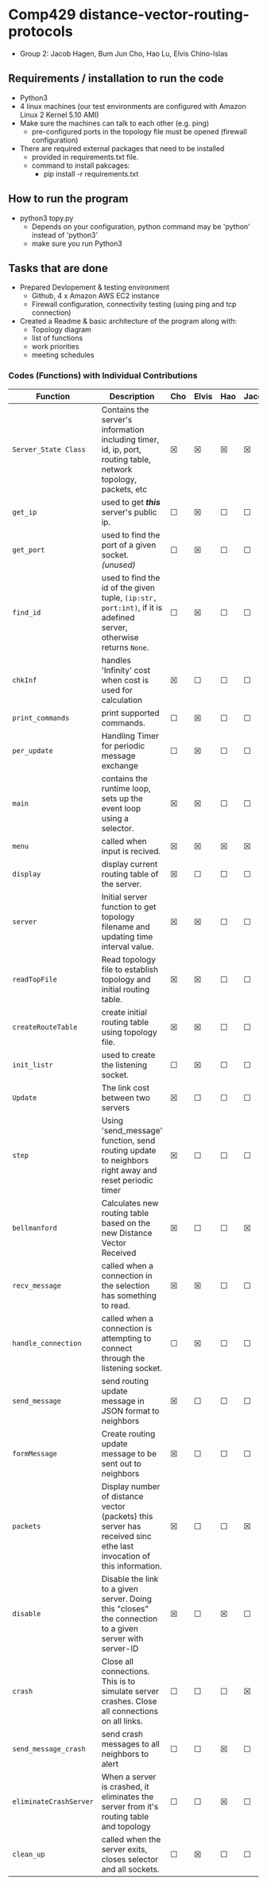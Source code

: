 # Comp429 distance-vector-routing-protocols
- Group 2: Jacob Hagen, Bum Jun Cho, Hao Lu, Elvis Chino-Islas

## Requirements / installation to run the code
- Python3
- 4 linux machines (our test environments are configured with Amazon Linux 2 Kernel 5.10 AMI)
- Make sure the machines can talk to each other (e.g. ping)
  - pre-configured ports in the topology file must be opened (firewall configuration)
- There are required external packages that need to be installed
  - provided in requirements.txt file.
  - command to install pakcages:
    - pip install -r requirements.txt 

## How to run the program
- python3 topy.py
  - Depends on your configuration, python command may be 'python' instead of 'python3'
  - make sure you run Python3

## Tasks that are done
- Prepared Devlopement & testing environment
  - Github, 4 x Amazon AWS EC2 instance
  - Firewall configuration, connectivity testing (using ping and tcp connection)
- Created a Readme & basic architecture of the program along with:
  - Topology diagram
  - list of functions
  - work priorities
  - meeting schedules
  
 ### Codes (Functions) with Individual Contributions
 | Function               | Description                                                                                                         | Cho | Elvis | Hao | Jacob |
 | ---------------------- | ------------------------------------------------------------------------------------------------------------------- | --- | ----- | --- | ----- |
 | `Server_State Class`   | Contains the server's information including timer, id, ip, port, routing table, network topology, packets, etc      | ☒   | ☒     | ☒   | ☒     |
 | `get_ip`               | used to get ***this*** server's public ip.                                                                          | ☐   | ☒     | ☐   | ☐     |
 | `get_port`             | used to find the port of a given socket. *(unused)*                                                                 | ☐   | ☒     | ☐   | ☐     |
 | `find_id`              | used to find the id of the given tuple, `(ip:str, port:int)`, if it is adefined server, otherwise returns `None`.   | ☐   | ☒     | ☐   | ☐     |
 | `chkInf`               | handles 'Infinity' cost when cost is used for calculation                                                           | ☒   | ☐     | ☐   | ☐     |
 | `print_commands`       | print supported commands.                                                                                           | ☐   | ☒     | ☐   | ☐     |
 | `per_update`           | Handling Timer for periodic message exchange                                                                        | ☐   | ☒     | ☐   | ☐     |
 | `main`                 | contains the runtime loop, sets up the event loop using a selector.                                                 | ☒   | ☒     | ☐   | ☐     |
 | `menu`                 | called when input is recived.                                                                                       | ☒   | ☒     | ☒   | ☒     |
 | `display`              | display current routing table of the server.                                                                        | ☒   | ☐     | ☐   | ☐     |
 | `server`               | Initial server function to get topology filename and updating time interval value.                                  | ☒   | ☒     | ☐   | ☐     |
 | `readTopFile`          | Read topology file to establish topology and initial routing table.                                                 | ☒   | ☒     | ☐   | ☐     |
 | `createRouteTable`     | create initial routing table using topology file.                                                                   | ☒   | ☒     | ☐   | ☐     |
 | `init_listr`           | used to create the listening socket.                                                                                | ☐   | ☒     | ☐   | ☐     |
 | `Update`               | The link cost between two servers                                                                                   | ☒   | ☐     | ☐   | ☐     |
 | `step`                 | Using 'send_message' function, send routing update to neighbors right away and reset periodic timer                 | ☒   | ☐     | ☐   | ☐     |
 | `bellmanford`          | Calculates new routing table based on the new Distance Vector Received                                              | ☒   | ☐     | ☐   | ☒     |
 | `recv_message`         | called when a connection in the selection has something to read.                                                    | ☒   | ☒     | ☐   | ☐     |
 | `handle_connection`    | called when a connection is attempting to connect through the listening socket.                                     | ☐   | ☒     | ☐   | ☐     |
 | `send_message`         | send routing update message in JSON format to neighbors                                                             | ☒   | ☐     | ☐   | ☐     |
 | `formMessage`          | Create routing update message to be sent out to neighbors                                                           | ☒   | ☐     | ☐   | ☐     |
 | `packets`              | Display number of distance vector (packets) this server has received sinc ethe last invocation of this information. | ☒   | ☐     | ☐   | ☒     |
 | `disable`              | Disable the link to a given server. Doing this "closes" the connection to a given server with server-ID             | ☒   | ☐     | ☒   | ☐     |
 | `crash`                | Close all connections. This is to simulate server crashes. Close all connections on all links.                      | ☐   | ☐     | ☐   | ☒     |
 | `send_message_crash`   | send crash messages to all neighbors to alert                                                                       | ☐   | ☐     | ☒   | ☐     |
 | `eliminateCrashServer` | When a server is crashed, it eliminates the server from it's routing table and topology                             | ☐   | ☐     | ☒   | ☐     |
 | `clean_up`             | called when the server exits, closes selector and all sockets.                                                      | ☐   | ☒     | ☐   | ☐     |



